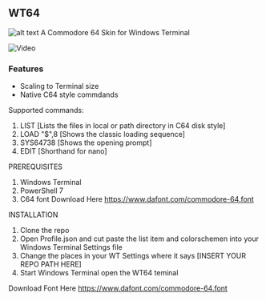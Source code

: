 ## WT64
![alt text](https://github.com/KillerFeature/WT64/raw/master/WT64_hero.png)
A Commodore 64 Skin for Windows Terminal


![Video](https://github.com/KillerFeature/WT64/raw/master/video.gif "Video")

### Features
- Scaling to Terminal size
- Native C64 style commdands




Supported commands:
1. LIST <path> [Lists the files in local or path directory in C64 disk style]
2. LOAD "$",8 [Shows the classic loading sequence]
3. SYS64738 [Shows the opening prompt]
4. EDIT <filename> [Shorthand for nano]


PREREQUISITES
1. Windows Terminal
2. PowerShell 7
3. C64 font Download Here https://www.dafont.com/commodore-64.font

INSTALLATION
1. Clone the repo
2. Open Profile.json and cut paste the list item and colorschemen into your Windows Terminal Settings file
3. Change the places in your WT Settings where it says [INSERT YOUR REPO PATH HERE]
4. Start Windows Terminal open the WT64 teminal

Download Font Here
https://www.dafont.com/commodore-64.font
